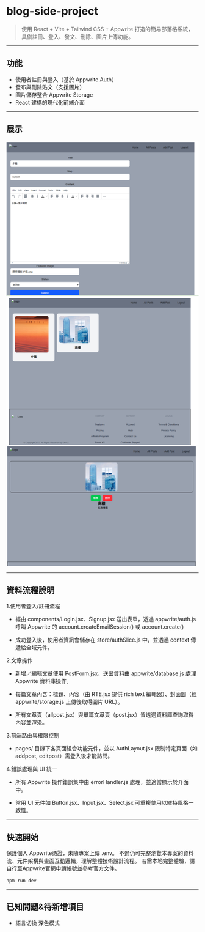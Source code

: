 
# blog-side-project 

> 使用 React + Vite + Tailwind CSS + Appwrite 打造的簡易部落格系統，具備註冊、登入、發文、刪除、圖片上傳功能。

---
##  功能

- 使用者註冊與登入（基於 Appwrite Auth）
- 發布與刪除貼文（支援圖片）
- 圖片儲存整合 Appwrite Storage
- React 建構的現代化前端介面

---
## 展示

<img src="./public/images/addpost-demo.png"  width="700" alt="demo">
<img src="./public/images/homeposts-demo.png"  width="700" alt="demo">
<img src="./public/images/post-demo.png"  width="700" alt="demo">

---
##  資料流程說明

1.使用者登入/註冊流程

- 經由 components/Login.jsx、Signup.jsx 送出表單，透過 appwrite/auth.js 呼叫 Appwrite 的 account.createEmailSession() 或 account.create()

- 成功登入後，使用者資訊會儲存在 store/authSlice.js 中，並透過 context 傳遞給全域元件。


2.文章操作

- 新增／編輯文章使用 PostForm.jsx，送出資料由 appwrite/database.js 處理 Appwrite 資料庫操作。

- 每篇文章內含：標題、內容（由 RTE.jsx 提供 rich text 編輯器）、封面圖（經 appwrite/storage.js 上傳後取得圖片 URL）。

- 所有文章頁（allpost.jsx）與單篇文章頁（post.jsx）皆透過資料庫查詢取得內容並渲染。

3.前端路由與權限控制

- pages/ 目錄下各頁面組合功能元件，並以 AuthLayout.jsx 限制特定頁面（如 addpost, editpost）需登入後才能訪問。

4.錯誤處理與 UI 統一

- 所有 Appwrite 操作錯誤集中由 errorHandler.js 處理，並適當顯示於介面中。

- 常用 UI 元件如 Button.jsx、Input.jsx、Select.jsx 可重複使用以維持風格一致性。

---
##  快速開始
保護個人 Appwrite憑證，未隨專案上傳 .env。
不過仍可完整瀏覽本專案的資料流、元件架構與畫面互動邏輯，理解整體技術設計流程。
若需本地完整體驗，請自行至Appwrite官網申請帳號並參考官方文件。

```bash
npm run dev
```
---
##  已知問題&待新增項目
- 語言切換 深色模式
